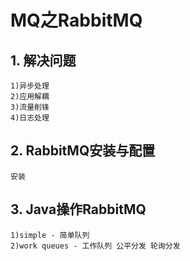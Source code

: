 # MQ之RabbitMQ
## 1. 解决问题
	1)异步处理
	2)应用解耦
	3)流量削锋
	4)日志处理
## 2. RabbitMQ安装与配置
	安装
  
		
## 3. Java操作RabbitMQ
	1)simple - 简单队列
	2)work queues - 工作队列 公平分发 轮询分发
